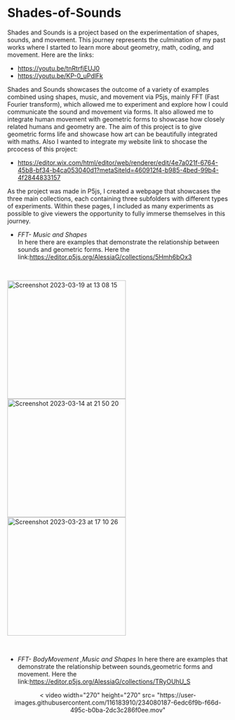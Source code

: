 # Shades-of-Sounds
Shades and Sounds is a project based on the experimentation of shapes, sounds, and movement. This journey represents the culmination of my past works where I started to learn more about geometry, math, coding, and movement.
Here are the links:
* https://youtu.be/tnRtrfjEUJ0
* https://youtu.be/KP-0_uPdlFk

Shades and Sounds showcases the outcome of a variety of examples combined using shapes, music, and movement via P5js, 
mainly FFT (Fast Fourier transform), which allowed me to experiment and explore how I could communicate the sound and movement via forms. It also allowed me to integrate human movement with geometric forms to showcase how closely related humans and geometry are. The aim of this project is to give geometric forms life and showcase how art can be beautifully integrated with maths. Also I wanted to integrate my website link to shocase the prcocess of this project:
* https://editor.wix.com/html/editor/web/renderer/edit/4e7a021f-6764-45b8-bf34-b4ca053040d1?metaSiteId=460912f4-b985-4bed-99b4-4f2844833157



As the project was made in P5js, I created a webpage that showcases the three main collections, each containing three subfolders with different types of experiments. Within these pages, I included as many experiments as possible to give viewers the opportunity to fully immerse themselves in this journey.

* _FFT- Music and Shapes_  
  In here there are examples that demonstrate the relationship between sounds and geometric forms.
	Here the link:https://editor.p5js.org/AlessiaG/collections/5Hmh6bOx3
	
	 &nbsp;
	 
<p float="left">
<img width="270" height="270"  alt="Screenshot 2023-03-19 at 13 08 15" src="https://user-images.githubusercontent.com/116183910/234077892-e4620e54-1fab-4ed0-8020-7f5110de9b14.png"/>
<img width="270" height="270" alt="Screenshot 2023-03-14 at 21 50 20" src="https://user-images.githubusercontent.com/116183910/234078318-99c4bb85-d74c-452e-8062-5019c4bfe4ca.png"/>
 <img width="270" height="270"  alt="Screenshot 2023-03-23 at 17 10 26" src="https://user-images.githubusercontent.com/116183910/234060656-196072f6-0868-4597-9df5-d732e05b2ff1.png"/></p>
 


 &nbsp;
  
* _FFT- BodyMovement ,Music and Shapes_ 
  In here there are examples that demonstrate the relationship between sounds,geometric forms and movement.
  Here the link:https://editor.p5js.org/AlessiaG/collections/TRyOUhU_S
<p align="center">
 < video width="270" height="270"  src= "https://user-images.githubusercontent.com/116183910/234080187-6edc6f9b-f66d-495c-b0ba-2dc3c286f0ee.mov"</p>










 
  
